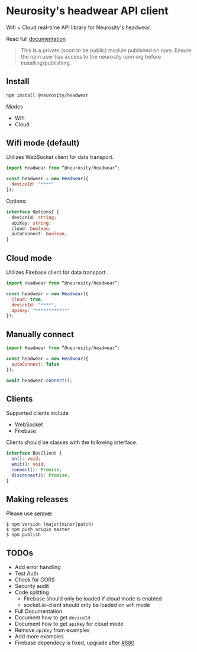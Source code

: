 # Neurosity's headwear API client

Wifi + Cloud real-time API library for Neurosity's headwear.

Read full [documentation](https://github.com/neurosity/doc-headwear-api-js)

> This is a private (soon to be public) module published on npm. Ensure the npm user has access to the neurosity npm org before installing/publishing.

## Install
```bash
npm install @neurosity/headwear
```

Modes

* Wifi
* Cloud

## Wifi mode (default)

Utilizes WebSocket client for data transport.

``` js
import Headwear from “@neurosity/headwear”;

const headwear = new Headwear({
  deviceId: "****"
});
```

Options:

``` ts
interface OptionsI {
  deviceId: string;
  apiKey: string;
  cloud: boolean;
  autoConnect: boolean;
}
```

## Cloud mode

Utilizes Firebase client for data transport.

``` js
import Headwear from “@neurosity/headwear”;

const headwear = new Headwear({
  cloud: true,
  deviceId: "****",
  apiKey: "************"
});
```

## Manually connect

``` js
import Headwear from “@neurosity/headwear”;

const headwear = new Headwear({
  autoConnect: false
});

await headwear.connect();
```

## Clients

Supported clients include

* WebSocket
* Firebase

Clients should be classes with the following interface.

``` ts
interface BosClient {
  on(): void;
  emit(): void;
  connect(): Promise;
  disconnect(): Promise;
}
``` 

## Making releases

Please use [semver](https://docs.npmjs.com/misc/semver)

```
$ npm version (major|minor|patch)
$ npm push origin master
$ npm publish
```

## TODOs

* Add error handling
* Test Auth
* Check for CORS
* Security audit
* Code splitting
  * Firebase should only be loaded if cloud mode is enabled
  * socket.io-client should only be loaded on wifi mode
* Full Documentation
* Document how to get `deviceId`
* Document how to get `apiKey` for cloud mode
* Remove `apiKey` from examples
* Add more examples
* Firebase dependecy is fixed, upgrade after [#880](https://github.com/firebase/firebase-js-sdk/issues/880)